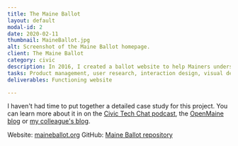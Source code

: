 ```yaml
---
title: The Maine Ballot
layout: default
modal-id: 2
date: 2020-02-11
thumbnail: MaineBallot.jpg
alt: Screenshot of the Maine Ballot homepage.
client: The Maine Ballot
category: civic
description: In 2016, I created a ballot website to help Mainers understand the referendum questions on statewide ballots. It had over 3,000 unique visitors leading up to the November 2018 election. In the last couple of years, Open Maine has gotten involved and volunteers have helped create and review the content on the site. During the 2018-2019 government shutdown, a colleague and I moved the site from Squarespace to GitHub to make it open source and available for people to fork and create similar sites for other states.
tasks: Product management, user research, interaction design, visual design, development
deliverables: Functioning website

---
```

I haven't had time to put together a detailed case study for this project. You can learn more about it in on the [Civic Tech Chat podcast](https://civictech.chat/2019/07/maine-ballot), the [OpenMaine blog](http://openmaine.org/stories/2020/04/10/the-viral-vaccine-ballot-question/) or [my colleague's blog](https://brentryanjohnson.com/your-civic-tech-work-matters/).

Website: [maineballot.org](https://maineballot.org/)
GitHub: [Maine Ballot repository](https://github.com/OpenMaine/maineballot)

